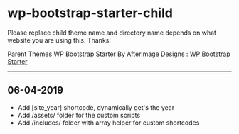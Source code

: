 # wp-bootstrap-starter-child

Please replace child theme name and directory name depends on what website you are using this. Thanks!

Parent Themes WP Bootstrap Starter By Afterimage Designs : [WP Bootstrap Starter](https://wordpress.org/themes/wp-bootstrap-starter/)

----------
06-04-2019
----------

- Add [site_year] shortcode, dynamically get's the year
- Add /assets/ folder for the custom scripts
- Add /includes/ folder with array helper for custom shortcodes

